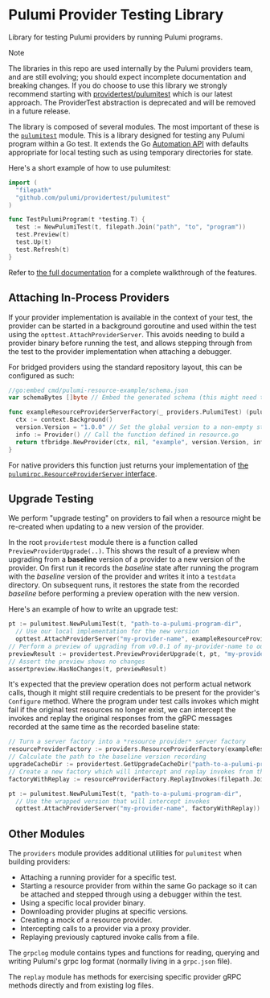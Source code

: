 # Pulumi Provider Testing Library

Library for testing Pulumi providers by running Pulumi programs.

> [!NOTE]
> The libraries in this repo are used internally by the Pulumi providers team, and are still evolving; you should expect incomplete documentation and breaking changes. If you do choose to use this library we strongly recommend starting with [providertest/pulumitest](https://github.com/pulumi/providertest/tree/main/pulumitest) which is our latest approach. The ProviderTest abstraction is deprecated and will be removed in a future release.

The library is composed of several modules. The most important of these is the [`pulumitest`](./pulumitest/) module. This is a library designed for testing any Pulumi program within a Go test. It extends the Go [Automation API](https://www.pulumi.com/automation/) with defaults appropriate for local testing such as using temporary directories for state.

Here's a short example of how to use pulumitest:

```go
import (
  "filepath"
  "github.com/pulumi/providertest/pulumitest"
)

func TestPulumiProgram(t *testing.T) {
  test := NewPulumiTest(t, filepath.Join("path", "to", "program"))
  test.Preview(t)
  test.Up(t)
  test.Refresh(t)
}
```

Refer to [the full documentation](./pulumitest/README.md) for a complete walkthrough of the features.

## Attaching In-Process Providers

If your provider implementation is available in the context of your test, the provider can be started in a background goroutine and used within the test using the `opttest.AttachProviderServer`. This avoids needing to build a provider binary before running the test, and allows stepping through from the test to the provider implementation when attaching a debugger.

For bridged providers using the standard repository layout, this can be configured as such:

```go
//go:embed cmd/pulumi-resource-example/schema.json
var schemaBytes []byte // Embed the generated schema (this might need to be re-generated before re-running tests)

func exampleResourceProviderServerFactory(_ providers.PulumiTest) (pulumirpc.ResourceProviderServer, error) {
  ctx := context.Background()
  version.Version = "1.0.0" // Set the global version to a non-empty string
  info := Provider() // Call the function defined in resource.go
  return tfbridge.NewProvider(ctx, nil, "example", version.Version, info.P, info, schemaBytes), nil
}
```

For native providers this function just returns your implementation of [the `pulumirpc.ResourceProviderServer` interface](https://pkg.go.dev/github.com/pulumi/pulumi/sdk/v3/proto/go#ResourceProviderServer).

## Upgrade Testing

We perform "upgrade testing" on providers to fail when a resource might be re-created when updating to a new version of the provider.

In the root `providertest` module there is a function called `PreviewProviderUpgrade(..)`. This shows the result of a preview when upgrading from a **baseline** version of a provider to a new version of the provider. On first run it records the *baseline* state after running the program with the *baseline* version of the provider and writes it into a `testdata` directory. On subsequent runs, it restores the state from the recorded *baseline* before performing a preview operation with the new version.

Here's an example of how to write an upgrade test:

```go
pt := pulumitest.NewPulumiTest(t, "path-to-a-pulumi-program-dir",
  // Use our local implementation for the new version
  opttest.AttachProviderServer("my-provider-name", exampleResourceProviderServerFactory))
// Perform a preview of upgrading from v0.0.1 of my-provider-name to our new version.
previewResult := providertest.PreviewProviderUpgrade(t, pt, "my-provider-name", "0.0.1")
// Assert the preview shows no changes
assertpreview.HasNoChanges(t, previewResult)
```

It's expected that the preview operation does not perform actual network calls, though it might still require credentials to be present for the provider's `Configure` method. Where the program under test calls invokes which might fail if the original test resources no longer exist, we can intercept the invokes and replay the original responses from the gRPC messages recorded at the same time as the recorded baseline state:

```go
// Turn a server factory into a *resource provider* server factory
resourceProviderFactory := providers.ResourceProviderFactory(exampleResourceProviderServerFactory)
// Calculate the path to the baseline version recording
upgradeCacheDir := providertest.GetUpgradeCacheDir("path-to-a-pulumi-program-dir", "0.0.1")
// Create a new factory which will intercept and replay invokes from the recorded grpc.json
factoryWithReplay := resourceProviderFactory.ReplayInvokes(filepath.Join(upgradeCacheDir, "grpc.json"), true)

pt := pulumitest.NewPulumiTest(t, "path-to-a-pulumi-program-dir",
  // Use the wrapped version that will intercept invokes
  opttest.AttachProviderServer("my-provider-name", factoryWithReplay))
```

## Other Modules

The `providers` module provides additional utilities for `pulumitest` when building providers:

- Attaching a running provider for a specific test.
- Starting a resource provider from within the same Go package so it can be attached and stepped through using a debugger within the test.
- Using a specific local provider binary.
- Downloading provider plugins at specific versions.
- Creating a mock of a resource provider.
- Intercepting calls to a provider via a proxy provider.
- Replaying previously captured invoke calls from a file.

The `grpclog` module contains types and functions for reading, querying and writing Pulumi's grpc log format (normally living in a `grpc.json` file).

The `replay` module has methods for exercising specific provider gRPC methods directly and from existing log files.
